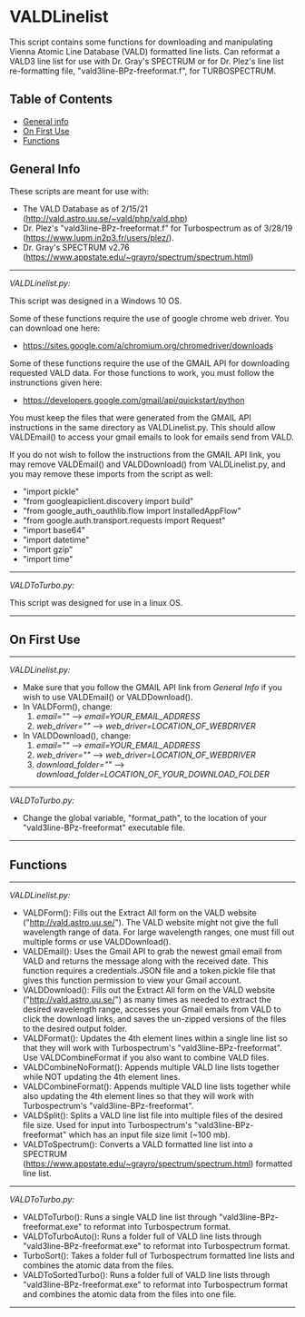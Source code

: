 # VALDLinelist
This script contains some functions for downloading and manipulating Vienna Atomic Line Database (VALD) formatted line lists. Can reformat a VALD3 line list for use with Dr. Gray's SPECTRUM or for Dr. Plez's line list re-formatting file, "vald3line-BPz-freeformat.f", for TURBOSPECTRUM.

## Table of Contents
* [General info](#general-info)
* [On First Use](#on-first-use)
* [Functions](#functions)

## General Info

These scripts are meant for use with:
* The VALD Database as of 2/15/21 (http://vald.astro.uu.se/~vald/php/vald.php)
* Dr. Plez's "vald3line-BPz-freeformat.f" for Turbospectrum as of 3/28/19 (https://www.lupm.in2p3.fr/users/plez/).
* Dr. Gray's SPECTRUM v2.76 (https://www.appstate.edu/~grayro/spectrum/spectrum.html)  
---------------------------------------------------------------------------------------------------------------------------------  
*VALDLinelist.py:*  

This script was designed in a Windows 10 OS.  

Some of these functions require the use of google chrome web driver. You can download one here:
* https://sites.google.com/a/chromium.org/chromedriver/downloads  

Some of these functions require the use of the GMAIL API for downloading requested VALD data. For those functions to work, you must follow the instrunctions given here:
* https://developers.google.com/gmail/api/quickstart/python  

You must keep the files that were generated from the GMAIL API instructions in the same directory as VALDLinelist.py. This should allow VALDEmail() to access your gmail emails to look for emails send from VALD.  
  
If you do not wish to follow the instructions from the GMAIL API link, you may remove VALDEmail() and VALDDownload() from VALDLinelist.py, and you may remove these imports from the script as well:
* "import pickle"
* "from googleapiclient.discovery import build"
* "from google_auth_oauthlib.flow import InstalledAppFlow"
* "from google.auth.transport.requests import Request"
* "import base64"
* "import datetime"
* "import gzip"
* "import time"    
---------------------------------------------------------------------------------------------------------------------------------  
*VALDToTurbo.py:*  

This script was designed for use in a linux OS.

---------------------------------------------------------------------------------------------------------------------------------  

## On First Use
---------------------------------------------------------------------------------------------------------------------------------  
*VALDLinelist.py:*  

* Make sure that you follow the GMAIL API link from *General Info* if you wish to use VALDEmail() or VALDDownload().
* In VALDForm(), change:
  1. *email=""*  -->  *email=YOUR_EMAIL_ADDRESS*
  2. *web_driver=""*  -->  *web_driver=LOCATION_OF_WEBDRIVER*
* In VALDDownload(), change:
  1. *email=""*  -->  *email=YOUR_EMAIL_ADDRESS*
  2. *web_driver=""*  -->  *web_driver=LOCATION_OF_WEBDRIVER*
  3. *download_folder=""*  -->  *download_folder=LOCATION_OF_YOUR_DOWNLOAD_FOLDER*  
---------------------------------------------------------------------------------------------------------------------------------  
*VALDToTurbo.py:*  

* Change the global variable, "format_path", to the location of your "vald3line-BPz-freeformat" executable file.  
---------------------------------------------------------------------------------------------------------------------------------  

## Functions
---------------------------------------------------------------------------------------------------------------------------------  
*VALDLinelist.py:*  

* VALDForm(): Fills out the Extract All form on the VALD website ("http://vald.astro.uu.se/"). The VALD website might not give the full wavelength range of data. For large wavelength ranges, one must fill out multiple forms or use VALDDownload().
* VALDEmail(): Uses the Gmail API to grab the newest gmail email from VALD and returns the message along with the received date. This function requires a credentials.JSON file and a token.pickle file that gives this function permission to view your Gmail account.
* VALDDownload(): Fills out the Extract All form on the VALD website ("http://vald.astro.uu.se/") as many times as needed to extract the desired wavelength range, accesses your Gmail emails from VALD to click the download links, and saves the un-zipped versions of the files to the desired output folder.
* VALDFormat(): Updates the 4th element lines within a single line list so that they will work with Turbospectrum's "vald3line-BPz-freeformat". Use VALDCombineFormat if you also want to combine VALD files.
* VALDCombineNoFormat(): Appends multiple VALD line lists together while NOT updating the 4th element lines.
* VALDCombineFormat(): Appends multiple VALD line lists together while also updating the 4th element lines so that they will work with Turbospectrum's "vald3line-BPz-freeformat".
* VALDSplit(): Splits a VALD line list file into multiple files of the desired file size. Used for input into Turbospectrum's "vald3line-BPz-freeformat" which has an input file size limit (~100 mb).
* VALDToSpectrum(): Converts a VALD formatted line list into a SPECTRUM (https://www.appstate.edu/~grayro/spectrum/spectrum.html) formatted line list.  
--------------------------------------------------------------------------------------------------------------------------------- 
*VALDToTurbo.py:*  

* VALDToTurbo(): Runs a single VALD line list through "vald3line-BPz-freeformat.exe" to reformat into Turbospectrum format.
* VALDToTurboAuto(): Runs a folder full of VALD line lists through "vald3line-BPz-freeformat.exe" to reformat into Turbospectrum format.
* TurboSort(): Takes a folder full of Turbospectrum formatted line lists and combines the atomic data from the files.
* VALDToSortedTurbo(): Runs a folder full of VALD line lists through "vald3line-BPz-freeformat.exe" to reformat into Turbospectrum format and combines the atomic data from the files into one file.  
--------------------------------------------------------------------------------------------------------------------------------- 
